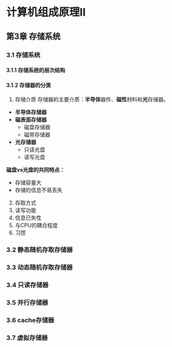 # 计算机组成原理II
## 第3章 存储系统
### 3.1 存储系统
#### 3.1.1 存储系统的层次结构
#### 3.1.2 存储器的分类
1. 存储介质
存储器的主要介质：**半导体**器件、**磁性**材料和**光**存储器。
- **半导体存储器**
- **磁表面存储器**
  - 磁盘存储器
  - 磁带存储器
- **光存储器**
  - 只读光盘
  - 读写光盘

**磁盘vs光盘的共同特点：**
- 存储容量大
- 存储的信息不易丢失


2. 存取方式
3. 读写功能
4. 信息已失性
5. 与CPU的耦合程度
6. 习惯
  
### 3.2 静态随机存取存储器
### 3.3 动态随机存取存储器
### 3.4 只读存储器
### 3.5 并行存储器
### 3.6 cache存储器
### 3.7 虚拟存储器
